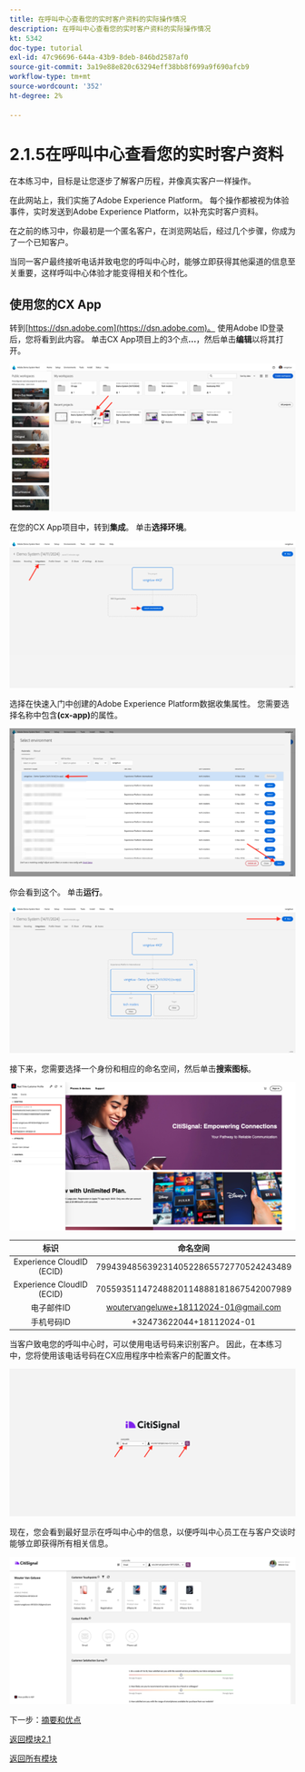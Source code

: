```yaml
---
title: 在呼叫中心查看您的实时客户资料的实际操作情况
description: 在呼叫中心查看您的实时客户资料的实际操作情况
kt: 5342
doc-type: tutorial
exl-id: 47c96696-644a-43b9-8deb-846bd2587af0
source-git-commit: 3a19e88e820c63294eff38bb8f699a9f690afcb9
workflow-type: tm+mt
source-wordcount: '352'
ht-degree: 2%

---
```


# 2.1.5在呼叫中心查看您的实时客户资料

在本练习中，目标是让您逐步了解客户历程，并像真实客户一样操作。

在此网站上，我们实施了Adobe Experience Platform。 每个操作都被视为体验事件，实时发送到Adobe Experience Platform，以补充实时客户资料。

在之前的练习中，你最初是一个匿名客户，在浏览网站后，经过几个步骤，你成为了一个已知客户。

当同一客户最终接听电话并致电您的呼叫中心时，能够立即获得其他渠道的信息至关重要，这样呼叫中心体验才能变得相关和个性化。

## 使用您的CX App

转到[https://dsn.adobe.com](https://dsn.adobe.com)。 使用Adobe ID登录后，您将看到此内容。 单击CX App项目上的3个点&#x200B;**...**，然后单击&#x200B;**编辑**&#x200B;以将其打开。

![演示](./images/cxapp3.png)

在您的CX App项目中，转到&#x200B;**集成**。 单击&#x200B;**选择环境**。

![演示](./images/cxapp3a.png)

选择在快速入门中创建的Adobe Experience Platform数据收集属性。 您需要选择名称中包含&#x200B;**(cx-app)**&#x200B;的属性。

![演示](./images/cxapp4.png)

你会看到这个。 单击&#x200B;**运行**。

![演示](./images/cxapp4a.png)

接下来，您需要选择一个身份和相应的命名空间，然后单击&#x200B;**搜索图标**。

![客户个人资料](./images/identities.png)

| 标识 | 命名空间 |
|:-------------:| :---------------:|
| Experience CloudID (ECID) | 79943948563923140522865572770524243489 |
| Experience CloudID (ECID) | 70559351147248820114888181867542007989 |
| 电子邮件ID | woutervangeluwe+18112024-01@gmail.com |
| 手机号码ID | +32473622044+18112024-01 |

当客户致电您的呼叫中心时，可以使用电话号码来识别客户。 因此，在本练习中，您将使用该电话号码在CX应用程序中检索客户的配置文件。

![演示](./images/19.png)

现在，您会看到最好显示在呼叫中心中的信息，以便呼叫中心员工在与客户交谈时能够立即获得所有相关信息。

![演示](./images/20.png)

下一步：[摘要和优点](./summary.md)

[返回模块2.1](./real-time-customer-profile.md)

[返回所有模块](../../../overview.md)

